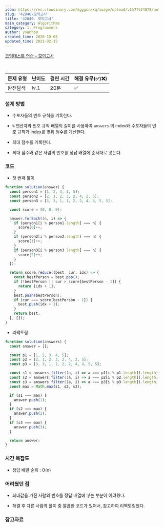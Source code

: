```yaml
---
icon: https://res.cloudinary.com/dgggcrkxq/image/upload/v1577524878/noticon/gzl7ru4i4vv3phyv34y3.png
slug: '42840-모의고사'
title: '42840. 모의고사'
main_category: Algorithms
category: 1. Programmers
author: younho9
created_time: 2020-10-08
updated_time: 2021-02-15
---
```


[코딩테스트 연습 - 모의고사](https://programmers.co.kr/learn/courses/30/lessons/42840)

<br />

| 문제 유형 | 난이도 | 걸린 시간 | 해결 유무(✅/❌) |
| --------- | ------ | --------- | ---------------- |
| 완전탐색  | lv.1   | 20분      | ✅               |

### 설계 방법

- 수포자들의 번호 규칙을 기록한다.

- `%` 연산자와 번호 규칙 배열의 길이를 사용하여 `answers` 의 index와 수포자들의 번호 규칙과 index를 맞춰 점수를 계산한다.

- 최대 점수를 기록한다.

- 최대 점수와 같은 사람의 번호를 정답 배열에 순서대로 넣는다.

### 코드

- 첫 번째 풀이

```javascript
function solution(answer) {
  const person1 = [1, 2, 3, 4, 5];
  const person2 = [2, 1, 2, 3, 2, 4, 2, 5];
  const person3 = [3, 3, 1, 1, 2, 2, 4, 4, 5, 5];

  const score = [0, 0, 0];

  answer.forEach((n, i) => {
    if (person1[i % person1.length] === n) {
      score[0]++;
    }
    if (person2[i % person2.length] === n) {
      score[1]++;
    }
    if (person3[i % person3.length] === n) {
      score[2]++;
    }
  });

  return score.reduce((best, cur, idx) => {
    const bestPerson = best.pop();
    if (!bestPerson || cur > score[bestPerson - 1]) {
      return [idx + 1];
    }
    best.push(bestPerson);
    if (cur === score[bestPerson - 1]) {
      best.push(idx + 1);
    }
    return best;
  }, []);
}
```

- 리팩토링

```javascript
function solution(answers) {
  const answer = [];

  const p1 = [1, 2, 3, 4, 5];
  const p2 = [2, 1, 2, 3, 2, 4, 2, 5];
  const p3 = [3, 3, 1, 1, 2, 2, 4, 4, 5, 5];

  const s1 = answers.filter((a, i) => a === p1[i % p1.length]).length;
  const s2 = answers.filter((a, i) => a === p2[i % p2.length]).length;
  const s3 = answers.filter((a, i) => a === p3[i % p3.length]).length;
  const max = Math.max(s1, s2, s3);

  if (s1 === max) {
    answer.push(1);
  }
  if (s2 === max) {
    answer.push(2);
  }
  if (s3 === max) {
    answer.push(3);
  }

  return answer;
}
```

### 시간 복잡도

- 정답 배열 순회 : O(n)

### 어려웠던 점

- 최대값을 가진 사람의 번호를 정답 배열에 넣는 부분이 어려웠다.

- 해결 후 다른 사람의 풀이 중 깔끔한 코드가 있어서, 참고하여 리팩토링했다.

### 참고자료
